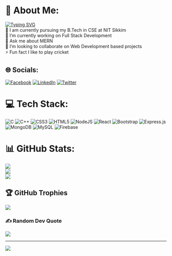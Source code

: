 # 💫 About Me:
[![Typing SVG](https://readme-typing-svg.demolab.com/?lines=🌐+Web+Developer+seeking+new+challenge;🚀+Passionate+to+learn+new+things;💻+Full+stack+and+coding+enthusiast)](https://git.io/typing-svg)
<br>🌱  I am currently pursuing my B.Tech in CSE at NIT Sikkim<br>🔭 I’m currently working on Full Stack Development<br>💬 Ask me about MERN<br>👯 I’m looking to collaborate on Web Development based projects<br>⚡ Fun fact I like to play cricket


## 🌐 Socials:
[![Facebook](https://img.shields.io/badge/Facebook-%231877F2.svg?logo=Facebook&logoColor=white)](https://facebook.com/https://www.facebook.com/profile.php?id=100089201353475) [![LinkedIn](https://img.shields.io/badge/LinkedIn-%230077B5.svg?logo=linkedin&logoColor=white)](https://linkedin.com/in/https://www.linkedin.com/in/abhishek-majumder-b40671229/) [![Twitter](https://img.shields.io/badge/Twitter-%231DA1F2.svg?logo=Twitter&logoColor=white)](https://twitter.com/https://twitter.com/ABHISHEKMA62561) 

# 💻 Tech Stack:
![C](https://img.shields.io/badge/c-%2300599C.svg?style=for-the-badge&logo=c&logoColor=white) ![C++](https://img.shields.io/badge/c++-%2300599C.svg?style=for-the-badge&logo=c%2B%2B&logoColor=white) ![CSS3](https://img.shields.io/badge/css3-%231572B6.svg?style=for-the-badge&logo=css3&logoColor=white) ![HTML5](https://img.shields.io/badge/html5-%23E34F26.svg?style=for-the-badge&logo=html5&logoColor=white) ![NodeJS](https://img.shields.io/badge/node.js-6DA55F?style=for-the-badge&logo=node.js&logoColor=white) ![React](https://img.shields.io/badge/react-%2320232a.svg?style=for-the-badge&logo=react&logoColor=%2361DAFB) ![Bootstrap](https://img.shields.io/badge/bootstrap-%238511FA.svg?style=for-the-badge&logo=bootstrap&logoColor=white) ![Express.js](https://img.shields.io/badge/express.js-%23404d59.svg?style=for-the-badge&logo=express&logoColor=%2361DAFB) ![MongoDB](https://img.shields.io/badge/MongoDB-%234ea94b.svg?style=for-the-badge&logo=mongodb&logoColor=white) ![MySQL](https://img.shields.io/badge/mysql-%2300000f.svg?style=for-the-badge&logo=mysql&logoColor=white) ![Firebase](https://img.shields.io/badge/Firebase-039BE5?style=for-the-badge&logo=Firebase&logoColor=white)
# 📊 GitHub Stats:
![](https://github-readme-stats.vercel.app/api?username=Abhishek6967&theme=radical&hide_border=false&include_all_commits=false&count_private=false)<br/>
![](https://github-readme-streak-stats.herokuapp.com/?user=Abhishek6967&theme=radical&hide_border=false)<br/>
![](https://github-readme-stats.vercel.app/api/top-langs/?username=Abhishek6967&theme=radical&hide_border=false&include_all_commits=false&count_private=false&layout=compact)

## 🏆 GitHub Trophies
![](https://github-profile-trophy.vercel.app/?username=Abhishek6967&theme=radical&no-frame=false&no-bg=true&margin-w=4)

### ✍️ Random Dev Quote
![](https://quotes-github-readme.vercel.app/api?type=horizontal&theme=radical)

---
[![](https://visitcount.itsvg.in/api?id=Abhishek6967&icon=0&color=0)](https://visitcount.itsvg.in)

<!-- Proudly created with GPRM ( https://gprm.itsvg.in ) -->
